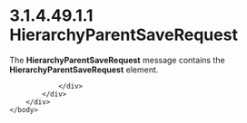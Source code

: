 <html dir="LTR" xmlns:mshelp="http://msdn.microsoft.com/mshelp" xmlns:ddue="http://ddue.schemas.microsoft.com/authoring/2003/5" xmlns:xlink="http://www.w3.org/1999/xlink" xmlns:tool="http://www.microsoft.com/tooltip">
    <head>
        <meta http-equiv="Content-Type" content="text/html; CHARSET=utf-8"></meta>
        <meta name="save" content="history"></meta>
        <title>3.1.4.49.1.1 HierarchyParentSaveRequest</title>
        <xml>
            <mshelp:toctitle title="3.1.4.49.1.1 HierarchyParentSaveRequest"></mshelp:toctitle>
            <mshelp:rltitle title="[MS-SSMDSWS-15]: HierarchyParentSaveRequest"></mshelp:rltitle>
            <mshelp:keyword index="A" term="57617002-a660-4d7c-be7f-7b05afc410d8"></mshelp:keyword>
            <mshelp:attr name="DCSext.ContentType" value="open specification"></mshelp:attr>
            <mshelp:attr name="AssetID" value="57617002-a660-4d7c-be7f-7b05afc410d8"></mshelp:attr>
            <mshelp:attr name="TopicType" value="kbRef"></mshelp:attr>
            <mshelp:attr name="DCSext.Title" value="[MS-SSMDSWS-15]: HierarchyParentSaveRequest" />
        </xml>
    </head>
    <body>
        <div id="header">
            <h1 class="heading">3.1.4.49.1.1 HierarchyParentSaveRequest</h1>
        </div>
        <div id="mainSection">
            <div id="mainBody">
                <div id="allHistory" class="saveHistory"></div>
                <div id="sectionSection0" class="section" name="collapseableSection">
                    

<p>The <b>HierarchyParentSaveRequest</b> message contains the <b>HierarchyParentSaveRequest</b>
element.</p>


                </div>
            </div>
        </div>
    </body>
</html>
